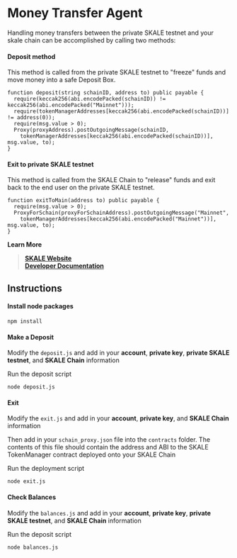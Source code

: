 # Money Transfer Agent

Handling money transfers between the private SKALE testnet and your skale chain can be accomplished by calling two methods:


#### Deposit method

 This method is called from the private SKALE testnet to "freeze" funds and move money into a safe Deposit Box.

```
function deposit(string schainID, address to) public payable {
  require(keccak256(abi.encodePacked(schainID)) != keccak256(abi.encodePacked("Mainnet")));
  require(tokenManagerAddresses[keccak256(abi.encodePacked(schainID))] != address(0));
  require(msg.value > 0);
  Proxy(proxyAddress).postOutgoingMessage(schainID, 
    tokenManagerAddresses[keccak256(abi.encodePacked(schainID))], msg.value, to);
}
```

#### Exit to private SKALE testnet

 This method is called from the SKALE Chain to "release" funds and exit back to the end user on the private SKALE testnet.

```
function exitToMain(address to) public payable {
  require(msg.value > 0);
  ProxyForSchain(proxyForSchainAddress).postOutgoingMessage("Mainnet", 
    tokenManagerAddresses[keccak256(abi.encodePacked("Mainnet"))], msg.value, to);
}
```


**Learn More**
> **[SKALE Website](https://skalelabs.com/)** <br/>
> **[Developer Documentation](https://developers.skalelabs.com/)**

## Instructions

####  Install node packages

```
npm install
```  
   
#### Make a Deposit

Modify the `deposit.js` and add in your **account**, **private key**, **private SKALE testnet**, and **SKALE Chain** information


Run the deposit script

```
node deposit.js
```

#### Exit

Modify the `exit.js` and add in your **account**, **private key**, and **SKALE Chain** information

Then add in your `schain_proxy.json` file into the `contracts` folder. The contents of this file should contain the address and ABI to the SKALE TokenManager contract deployed onto your SKALE Chain 

Run the deployment script

```
node exit.js
```

#### Check Balances

Modify the `balances.js` and add in your **account**, **private key**, **private SKALE testnet**, and **SKALE Chain** information


Run the deposit script

```
node balances.js
```
